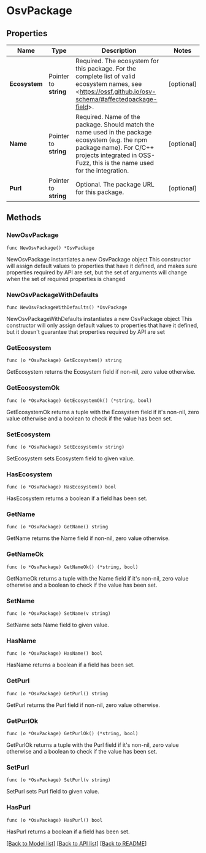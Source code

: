 # OsvPackage

## Properties

Name | Type | Description | Notes
------------ | ------------- | ------------- | -------------
**Ecosystem** | Pointer to **string** | Required. The ecosystem for this package.  For the complete list of valid ecosystem names, see &lt;https://ossf.github.io/osv-schema/#affectedpackage-field&gt;. | [optional] 
**Name** | Pointer to **string** | Required. Name of the package. Should match the name used in the package ecosystem (e.g. the npm package name). For C/C++ projects integrated in OSS-Fuzz, this is the name used for the integration. | [optional] 
**Purl** | Pointer to **string** | Optional. The package URL for this package. | [optional] 

## Methods

### NewOsvPackage

`func NewOsvPackage() *OsvPackage`

NewOsvPackage instantiates a new OsvPackage object
This constructor will assign default values to properties that have it defined,
and makes sure properties required by API are set, but the set of arguments
will change when the set of required properties is changed

### NewOsvPackageWithDefaults

`func NewOsvPackageWithDefaults() *OsvPackage`

NewOsvPackageWithDefaults instantiates a new OsvPackage object
This constructor will only assign default values to properties that have it defined,
but it doesn't guarantee that properties required by API are set

### GetEcosystem

`func (o *OsvPackage) GetEcosystem() string`

GetEcosystem returns the Ecosystem field if non-nil, zero value otherwise.

### GetEcosystemOk

`func (o *OsvPackage) GetEcosystemOk() (*string, bool)`

GetEcosystemOk returns a tuple with the Ecosystem field if it's non-nil, zero value otherwise
and a boolean to check if the value has been set.

### SetEcosystem

`func (o *OsvPackage) SetEcosystem(v string)`

SetEcosystem sets Ecosystem field to given value.

### HasEcosystem

`func (o *OsvPackage) HasEcosystem() bool`

HasEcosystem returns a boolean if a field has been set.

### GetName

`func (o *OsvPackage) GetName() string`

GetName returns the Name field if non-nil, zero value otherwise.

### GetNameOk

`func (o *OsvPackage) GetNameOk() (*string, bool)`

GetNameOk returns a tuple with the Name field if it's non-nil, zero value otherwise
and a boolean to check if the value has been set.

### SetName

`func (o *OsvPackage) SetName(v string)`

SetName sets Name field to given value.

### HasName

`func (o *OsvPackage) HasName() bool`

HasName returns a boolean if a field has been set.

### GetPurl

`func (o *OsvPackage) GetPurl() string`

GetPurl returns the Purl field if non-nil, zero value otherwise.

### GetPurlOk

`func (o *OsvPackage) GetPurlOk() (*string, bool)`

GetPurlOk returns a tuple with the Purl field if it's non-nil, zero value otherwise
and a boolean to check if the value has been set.

### SetPurl

`func (o *OsvPackage) SetPurl(v string)`

SetPurl sets Purl field to given value.

### HasPurl

`func (o *OsvPackage) HasPurl() bool`

HasPurl returns a boolean if a field has been set.


[[Back to Model list]](../README.md#documentation-for-models) [[Back to API list]](../README.md#documentation-for-api-endpoints) [[Back to README]](../README.md)


